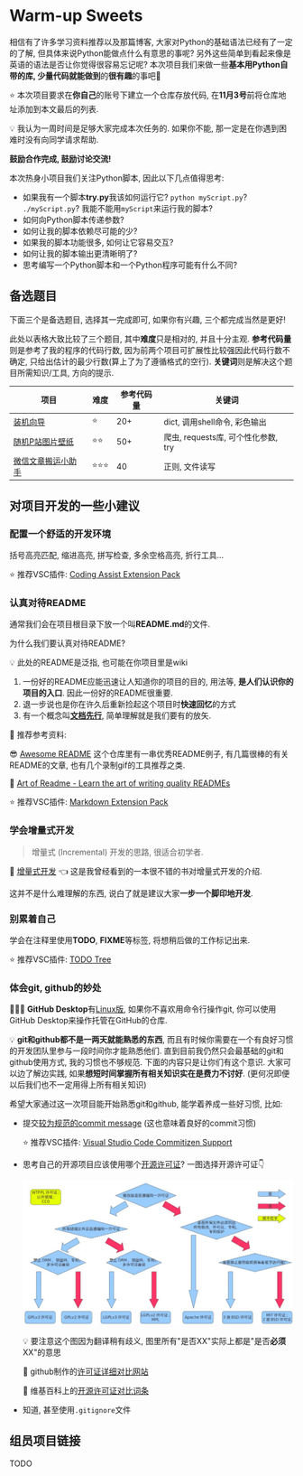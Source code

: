 # Warm-up Sweets

相信有了许多学习资料推荐以及那篇博客, 大家对Python的基础语法已经有了一定的了解, 但具体来说Python能做点什么有意思的事呢? 另外这些简单到看起来像是英语的语法是否让你觉得很容易忘记呢? 本次项目我们来做一些**基本用Python自带的库, 少量代码就能做到**的**很有趣**的事吧🎉

⭐️ 本次项目要求在**你自己**的账号下建立一个仓库存放代码, 在**11月3号**前将仓库地址添加到本文最后的列表.

💡 我认为一周时间是足够大家完成本次任务的. 如果你不能, 那一定是在你遇到困难时没有向同学请求帮助.

**鼓励合作完成, 鼓励讨论交流!**

本次热身小项目我们关注Python脚本, 因此以下几点值得思考:

- 如果我有一个脚本**try.py**我该如何运行它? `python myScript.py`? `./myScript.py`? 我能不能用`myScript`来运行我的脚本?
- 如何向Python脚本传递参数?
- 如何让我的脚本依赖尽可能的少?
- 如果我的脚本功能很多, 如何让它容易交互?
- 如何让我的脚本输出更清晰明了?
- 思考编写一个Python脚本和一个Python程序可能有什么不同?

## 备选题目

下面三个是备选题目, 选择其一完成即可, 如果你有兴趣, 三个都完成当然是更好!

此处以表格大致比较了三个题目, 其中**难度**只是相对的, 并且十分主观. **参考代码量**则是参考了我的程序的代码行数, 因为前两个项目可扩展性比较强因此代码行数不确定, 只给出估计的最少行数(算上了为了遵循格式的空行). **关键词**则是解决这个题目所需知识/工具, 方向的提示.

| 项目                                         | 难度               | 参考代码量 | 关键词                              |
| -------------------------------------------- | ------------------ | ---------- | ----------------------------------- |
| [装机向导](setup-wizard/README.md) | :star:             | 20+        | dict, 调用shell命令, 彩色输出       |
| [随机P站图片壁纸](pixiv-wallpaper/README.md) | :star::star:       | 50+        | 爬虫, requests库, 可个性化参数, try |
| [微信文章搬运小助手](wxcopyer/README.md)     | :star::star::star: | 40         | 正则, 文件读写                      |

## 对项目开发的一些小建议

### 配置一个舒适的开发环境

括号高亮匹配, 缩进高亮, 拼写检查, 多余空格高亮, 折行工具...

⭐️ 推荐VSC插件: [Coding Assist Extension Pack](https://marketplace.visualstudio.com/items?itemName=LeoJhonSong.coding-assist-extension-pack)

### 认真对待README

通常我们会在项目根目录下放一个叫**README.md**的文件.

为什么我们要认真对待README?

💡 此处的README是泛指, 也可能在你项目里是wiki

1. 一份好的README应能迅速让人知道你的项目的目的, 用法等, **是人们认识你的项目的入口**. 因此一份好的README很重要.
2. 退一步说也是你在许久后重新捡起这个项目时**快速回忆**的方式
3. 有一个概念叫[**文档先行**](http://tom.preston-werner.com/2010/08/23/readme-driven-development.html), 简单理解就是我们要有的放矢.

🔗 推荐参考资料:

😎 [Awesome README](https://github.com/matiassingers/awesome-readme) 这个仓库里有一串优秀README例子, 有几篇很棒的有关README的文章, 也有几个录制gif的工具推荐之类.

📑 [Art of Readme - Learn the art of writing quality READMEs](https://github.com/noffle/art-of-readme#readme)

⭐️ 推荐VSC插件: [Markdown Extension Pack](https://marketplace.visualstudio.com/items?itemName=LeoJhonSong.markdown-extension-pack)

### 学会增量式开发

> 增量式 (Incremental) 开发的思路, 很适合初学者.

📑 [增量式开发](https://akaedu.github.io/book/ch05s02.html) 👈 这是我曾经看到的一本很不错的书对增量式开发的介绍.

这并不是什么难理解的东西, 说白了就是建议大家**一步一个脚印地开发**.

### 别累着自己

学会在注释里使用**TODO**, **FIXME**等标签, 将想稍后做的工作标记出来.

⭐️ 推荐VSC插件: [TODO Tree](https://marketplace.visualstudio.com/items?itemName=Gruntfuggly.todo-tree)

### 体会git, github的妙处

🌟🌟🌟 **GitHub Desktop**有[Linux版](https://github.com/shiftkey/desktop), 如果你不喜欢用命令行操作git, 你可以使用GitHub Desktop来操作托管在GitHub的仓库.

💡 **git和github都不是一两天就能熟悉的东西**, 而且有时候你需要在一个有良好习惯的开发团队里参与一段时间你才能熟悉他们. 直到目前我仍然只会最基础的git和github使用方式, 我的习惯也不够规范. 下面的内容只是让你们有这个意识. 大家可以边了解边实践, 如果**想短时间掌握所有相关知识实在是费力不讨好**. (更何况即便以后我们也不一定用得上所有相关知识)

希望大家通过这一次项目能开始熟悉git和github, 能学着养成一些好习惯, 比如:

- 提交[较为规范的commit message](http://www.ruanyifeng.com/blog/2016/01/commit_message_change_log.html) (这也意味着良好的commit习惯)

  ⭐️ 推荐VSC插件: [Visual Studio Code Commitizen Support](https://marketplace.visualstudio.com/items?itemName=KnisterPeter.vscode-commitizen)

- 思考自己的开源项目应该使用哪个[开源许可证](https://opensource.org/licenses/)? 一图选择开源许可证:point_down:

  ![5321_1304429916T0S0.png](licenses.png)

  💡 要注意这个图因为翻译稍有歧义, 图里所有"是否XX"实际上都是"是否**必须**XX"的意思

  🔗 github制作的[许可证详细对比网站](https://choosealicense.com/licenses/)

  🔗 维基百科上的[开源许可证对比词条](https://en.wikipedia.org/wiki/Comparison_of_free_and_open-source_software_licenses)

- 知道, 甚至使用`.gitignore`文件

## 组员项目链接

TODO


